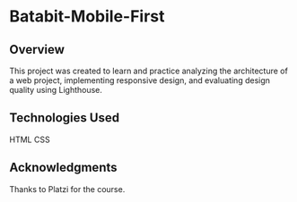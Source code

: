 # Batabit-Mobile-First

## Overview

This project was created to learn and practice analyzing the architecture of a web project, implementing responsive design, and evaluating design quality using Lighthouse.

## Technologies Used

HTML
CSS

## Acknowledgments

Thanks to Platzi for the course.
